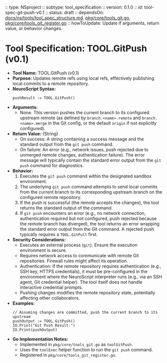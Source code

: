  :: type: NSproject
 :: subtype: tool_specification
 :: version: 0.1.0
 :: id: tool-spec-git-push-v0.1
 :: status: draft
 :: dependsOn: [docs/ns/tools/tool_spec_structure.md](./tool_spec_structure.md), [pkg/core/tools_git.go](../../pkg/core/tools_git.go), [pkg/core/tools_git_register.go](../../pkg/core/tools_git_register.go)
 :: howToUpdate: Update if arguments, return value, or behavior changes.

 # Tool Specification: TOOL.GitPush (v0.1)

 * **Tool Name:** TOOL.GitPush (v0.1)
 * **Purpose:** Updates remote refs using local refs, effectively publishing local commits to a remote repository.
 * **NeuroScript Syntax:**
   ```neuroscript
   pushResult := TOOL.GitPush()
   ```
 * **Arguments:**
    * None. This version pushes the current branch to its configured upstream remote (as defined by `branch.<name>.remote` and `branch.<name>.merge` in the Git config, or the default `origin` if not explicitly configured).
 * **Return Value:** (String)
    * On success: A string containing a success message and the standard output from the `git push` command.
    * On failure: An error (e.g., network issues, push rejected due to unmerged remote changes, authentication failure). The error message will typically contain the standard error output from the `git push` command for diagnostics.
 * **Behavior:**
    1. Executes the `git push` command within the designated sandbox environment.
    2. The underlying `git push` command attempts to send local commits from the current branch to its corresponding upstream branch on the configured remote repository.
    3. If the push is successful (the remote accepts the changes), the tool returns the standard output of the command.
    4. If `git push` encounters an error (e.g., no network connection, authentication required but not configured, push rejected because the remote branch has diverged), the tool returns an error wrapping the standard error output from the Git command. A rejected push typically requires a `TOOL.GitPull` first.
 * **Security Considerations:**
    * Executes an external process (`git`). Ensure the execution environment is secure.
    * Requires network access to communicate with remote Git repositories. Firewall rules might affect its operation.
    * Authentication: If the remote repository requires authentication (e.g., SSH key, HTTPS credentials), it must be pre-configured in the environment where the NeuroScript interpreter runs (e.g., via an SSH agent, Git credential helper). The tool itself does not handle interactive credential prompts.
    * Pushing changes modifies the remote repository state, potentially affecting other collaborators.
 * **Examples:**
   ```neuroscript
   // Assuming changes are committed, push the current branch to its upstream
   pushOutput := TOOL.GitPush()
   IO.Print("Git Push Result:")
   IO.Print(pushOutput)
   ```
 * **Go Implementation Notes:**
    * Implemented in `pkg/core/tools_git.go` as `toolGitPush`.
    * Uses the `toolExec` helper function to run the `git push` command.
    * Registered in `pkg/core/tools_git_register.go`.